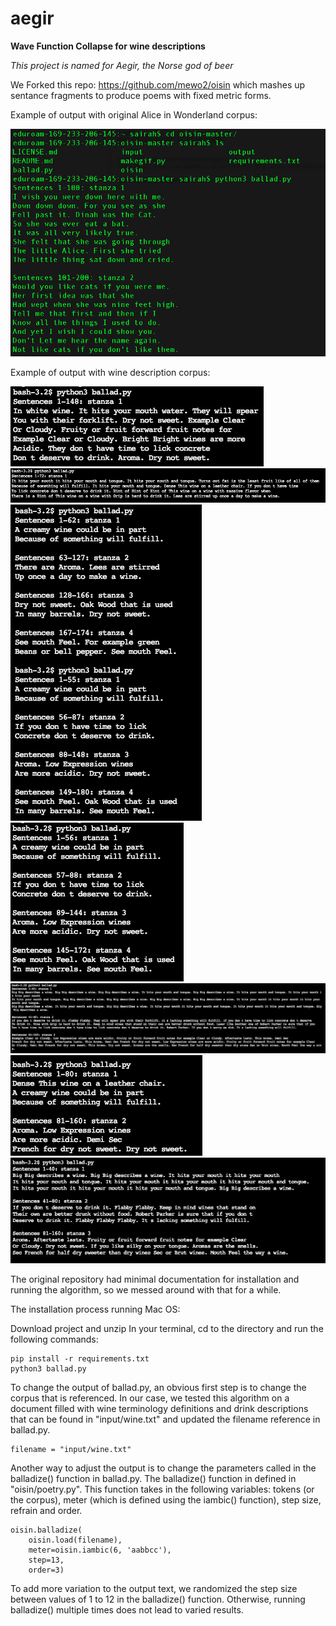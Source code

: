# aegir
**Wave Function Collapse for wine descriptions**

*This project is named for Aegir, the Norse god of beer*


We Forked this repo: https://github.com/mewo2/oisin 
which mashes up sentance fragments to produce poems with fixed metric forms. 

Example of output with original Alice in Wonderland corpus:

![alt text](https://github.com/sarahmfrost/aegir/blob/master/images/alice_output.png)

Example of output with wine description corpus:

![alt text](https://github.com/sarahmfrost/aegir/blob/master/images/1.png)
![alt text](https://github.com/sarahmfrost/aegir/blob/master/images/2.png)
![alt text](https://github.com/sarahmfrost/aegir/blob/master/images/3.png)
![alt text](https://github.com/sarahmfrost/aegir/blob/master/images/4.png)
![alt text](https://github.com/sarahmfrost/aegir/blob/master/images/5.png)
![alt text](https://github.com/sarahmfrost/aegir/blob/master/images/6.png)
![alt text](https://github.com/sarahmfrost/aegir/blob/master/images/7.png)


The original repository had minimal documentation for installation and running the algorithm, so we messed around with that for a while. 

The installation process running Mac OS: 

Download project and unzip
In your terminal, cd to the directory and run the following commands:

```
pip install -r requirements.txt
python3 ballad.py 
```

To change the output of ballad.py, an obvious first step is to change the corpus that is referenced. In our case, we tested this algorithm on a document filled with wine terminology definitions and drink descriptions that can be found in "input/wine.txt" and updated the filename reference in ballad.py. 

```
filename = "input/wine.txt"
```

Another way to adjust the output is to change the parameters called in the balladize() function in ballad.py. The balladize() function in defined in "oisin/poetry.py". This function takes in the following variables: tokens (or the corpus), meter (which is defined using the iambic() function), step size, refrain and order.

```
oisin.balladize(
    oisin.load(filename),
    meter=oisin.iambic(6, 'aabbcc'),
    step=13,
    order=3)
```

To add more variation to the output text, we randomized the step size between values of 1 to 12 in the balladize() function. Otherwise, running balladize() multiple times does not lead to varied results.

